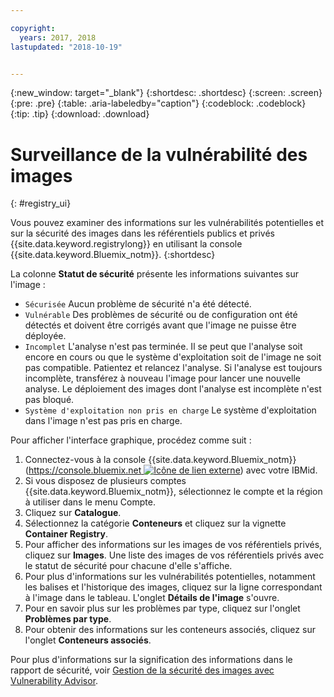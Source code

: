 ```yaml
---

copyright:
  years: 2017, 2018
lastupdated: "2018-10-19"


---
```


{:new_window: target="_blank"}
{:shortdesc: .shortdesc}
{:screen: .screen}
{:pre: .pre}
{:table: .aria-labeledby="caption"}
{:codeblock: .codeblock}
{:tip: .tip}
{:download: .download}

# Surveillance de la vulnérabilité des images
{: #registry_ui}

Vous pouvez examiner des informations sur les vulnérabilités potentielles et sur la sécurité des images dans les référentiels publics et privés {{site.data.keyword.registrylong}} en utilisant la console {{site.data.keyword.Bluemix_notm}}.
{:shortdesc}

La colonne **Statut de sécurité** présente les informations suivantes sur l'image :
- `Sécurisée` Aucun problème de sécurité n'a été détecté.
- `Vulnérable` Des problèmes de sécurité ou de configuration ont été détectés et doivent être corrigés avant que l'image ne puisse être déployée.
- `Incomplet` L'analyse n'est pas terminée. Il se peut que l'analyse soit encore en cours ou que le système d'exploitation soit de l'image ne soit pas compatible. Patientez et relancez l'analyse. Si l'analyse est toujours incomplète, transférez à nouveau l'image pour lancer une nouvelle analyse. Le déploiement
des images dont l'analyse est incomplète n'est pas bloqué.
- `Système d'exploitation non pris en charge` Le système d'exploitation dans l'image n'est pas pris en charge.

Pour afficher l'interface graphique, procédez comme suit :

1. Connectez-vous à la console {{site.data.keyword.Bluemix_notm}} ([https://console.bluemix.net ![Icône de lien externe](../../icons/launch-glyph.svg "Icône de lien externe")](https://console.bluemix.net)) avec votre IBMid.
2. Si vous disposez de plusieurs comptes {{site.data.keyword.Bluemix_notm}}, sélectionnez le compte et la région à utiliser dans le menu Compte.
3. Cliquez sur **Catalogue**.
4. Sélectionnez la catégorie **Conteneurs** et cliquez sur la vignette **Container Registry**.
5. Pour afficher des informations sur les images de vos référentiels privés, cliquez sur **Images**. Une liste des images de vos référentiels privés avec le statut de sécurité pour chacune d'elle s'affiche. 
6. Pour plus d'informations sur les vulnérabilités potentielles, notamment les balises et l'historique des images, cliquez sur la ligne correspondant à l'image dans le tableau. L'onglet **Détails de l'image** s'ouvre. 
7. Pour en savoir plus sur les problèmes par type, cliquez sur l'onglet **Problèmes par type**.
8. Pour obtenir des informations sur les conteneurs associés, cliquez sur l'onglet **Conteneurs associés**. 

Pour plus d'informations sur la signification des informations dans le rapport de sécurité, voir [Gestion de la sécurité des images avec Vulnerability Advisor](/docs/services/va/va_index.html).
